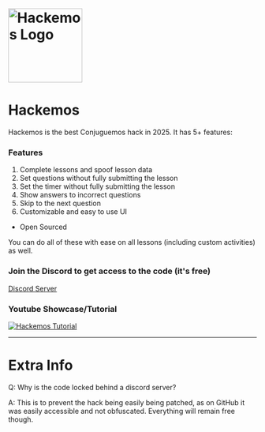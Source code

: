 # <a href="https://hackemos.github.io"><img src="./assets/logo%20outline.png" alt="Hackemos Logo" width="150"></a>

# Hackemos  

Hackemos is the best Conjuguemos hack in 2025. It has 5+ features:  

### Features  
1. Complete lessons and spoof lesson data 
2. Set questions without fully submitting the lesson  
3. Set the timer without fully submitting the lesson  
4. Show answers to incorrect questions  
5. Skip to the next question  
6. Customizable and easy to use UI 
+ Open Sourced  

You can do all of these with ease on all lessons (including custom activities) as well.


### Join the Discord to get access to the code (it's free)
[Discord Server](https://discord.gg/WX7CCf5pqk)


### Youtube Showcase/Tutorial
<a href="https://www.youtube.com/watch?v=iwHbhvkpTcU&ab_channel=HackemosOffical">
  <img src="https://github.com/user-attachments/assets/f915e190-37d8-44bb-b69a-0ae49e2f1e50" alt="Hackemos Tutorial" />
</a>


---

# Extra Info
Q: Why is the code locked behind a discord server?

A: This is to prevent the hack being easily being patched, as on GitHub it was easily accessible and not obfuscated. Everything will remain free though.


 

